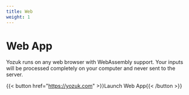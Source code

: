 ```yaml
---
title: Web
weight: 1
---
```


# Web App

Yozuk runs on any web browser with WebAssembly support.
Your inputs will be processed completely on your computer and never sent to the server.

{{< button href="https://yozuk.com" >}}Launch Web App{{< /button >}}
